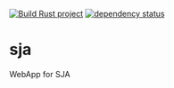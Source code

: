 [![Build Rust project](https://github.com/Weiberle17/sja/actions/workflows/compile.yml/badge.svg)](https://github.com/Weiberle17/sja/actions/workflows/compile.yml)
[![dependency status](https://deps.rs/repo/github/Vaengir-Projects/rigit/status.svg)](https://deps.rs/repo/github/Vaengir-Projects/rigit)

# sja
WebApp for SJA
